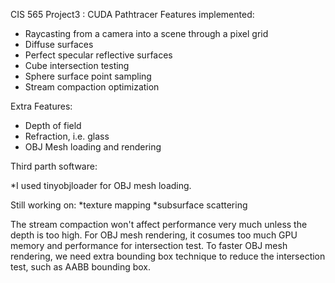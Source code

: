 CIS 565 Project3 : CUDA Pathtracer
Features implemented:

* Raycasting from a camera into a scene through a pixel grid
* Diffuse surfaces
* Perfect specular reflective surfaces
* Cube intersection testing
* Sphere surface point sampling
* Stream compaction optimization

Extra Features:
* Depth of field
* Refraction, i.e. glass
* OBJ Mesh loading and rendering

Third parth software:

*I used tinyobjloader for OBJ mesh loading. 

Still working on:
*texture mapping 
*subsurface scattering

The stream compaction won't affect performance very much unless the depth is too high. For OBJ mesh rendering, it cosumes too much GPU memory and performance for intersection test. To faster OBJ mesh rendering, we need extra bounding box technique to reduce the intersection test, such as AABB bounding box. 
